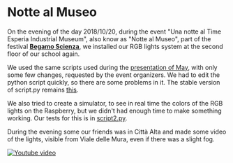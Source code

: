 # Notte al Museo
On the evening of the day 2018/10/20, during the event "Una notte al Time Esperia Industrial Museum", also know as "Notte al Museo", part of the festival **[Begamo Scienza](https://www.bergamoscienza.it/)**, we installed our RGB lights system at the second floor of our school again.

We used the same scripts used during the [presentation of May](../2018.05.31%20-%20Final%20outcome), with only some few changes, requested by the event organizers. We had to edit the python script quickly, so there are some problems in it. The stable version of script.py remains [this](../2018.05.31%20-%20Final%20outcome/script.py).

We also tried to create a simulator, to see in real time the colors of the RGB lights on the Raspberry, but we didn't had enough time to make something working. Our tests for this is in [script2.py](script2.py).

During the evening some our friends was in Città Alta and made some video of the lights, visible from Viale delle Mura, even if there was a slight fog.

[![Youtube video](https://img.youtube.com/vi/6DH9gzSgO6w/0.jpg)](https://youtu.be/6DH9gzSgO6w)
